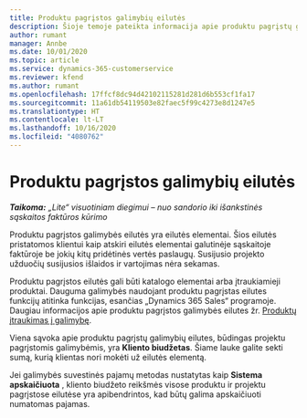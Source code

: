 ```yaml
---
title: Produktu pagrįstos galimybių eilutės
description: Šioje temoje pateikta informacija apie produktu pagrįstų galimybės eilučių elementus „Project Operations“.
author: rumant
manager: Annbe
ms.date: 10/01/2020
ms.topic: article
ms.service: dynamics-365-customerservice
ms.reviewer: kfend
ms.author: rumant
ms.openlocfilehash: 17ffcf8dc94d42102115281d281d6b553cf1fa17
ms.sourcegitcommit: 11a61db54119503e82faec5f99c4273e8d1247e5
ms.translationtype: HT
ms.contentlocale: lt-LT
ms.lasthandoff: 10/16/2020
ms.locfileid: "4080762"
---
```

# <a name="product-based-opportunity-lines"></a>Produktu pagrįstos galimybių eilutės

_**Taikoma:** „Lite“ visuotiniam diegimui – nuo sandorio iki išankstinės sąskaitos faktūros kūrimo_

Produktu pagrįstos galimybės eilutės yra eilutės elementai. Šios eilutės pristatomos klientui kaip atskiri eilutės elementai galutinėje sąskaitoje faktūroje be jokių kitų pridėtinės vertės paslaugų. Susijusio projekto užduočių susijusios išlaidos ir vartojimas nėra sekamas.

Produktu pagrįstos eilutės gali būti katalogo elementai arba įtraukiamieji produktai. Dauguma galimybės naudojant produktu pagrįstas eilutes funkcijų atitinka funkcijas, esančias „Dynamics 365 Sales“ programoje. Daugiau informacijos apie produktu pagrįstos galimybės eilutes žr. [Produktų įtraukimas į galimybę](https://docs.microsoft.com/dynamics365/sales-enterprise/add-products-opportunity).

Viena sąvoka apie produktu pagrįstų galimybių eilutes, būdingas projektu pagrįstomis galimybėmis, yra **Kliento biudžetas**. Šiame lauke galite sekti sumą, kurią klientas nori mokėti už eilutės elementą.

Jei galimybės suvestinės pajamų metodas nustatytas kaip **Sistema apskaičiuota** , kliento biudžeto reikšmės visose produktu ir projektu pagrįstose eilutėse yra apibendrintos, kad būtų galima apskaičiuoti numatomas pajamas.
